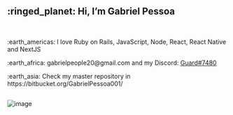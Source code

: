 <h2>:ringed_planet: Hi, I’m Gabriel Pessoa</h2>

 <br>

<div>
  <p>:earth_americas: I love Ruby on Rails, JavaScript, Node, React, React Native and NextJS </p>  
  <p>:earth_africa: gabrielpeople20@gmail.com and my Discord: <u>Guard#7480</u></p>
  <p>:earth_asia: Check my master repository in https://bitbucket.org/GabrielPessoa001/</p>
</div>

<h2></h2>

![image](https://i.pinimg.com/originals/4c/d6/ea/4cd6eaa599851725aa5a195d162fb20d.gif)

<!---
GabrielPessoa001/GabrielPessoa001 is a ✨ special ✨ repository because its `README.md` (this file) appears on your GitHub profile.
You can click the Preview link to take a look at your changes.
--->
